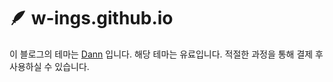 # 🪶 w-ings.github.io

이 블로그의 테마는 [Dann](https://jekyllthemes.io/theme/dann-blog-jekyll-theme) 입니다.
해당 테마는 유료입니다. 
적절한 과정을 통해 결제 후 사용하실 수 있습니다.

